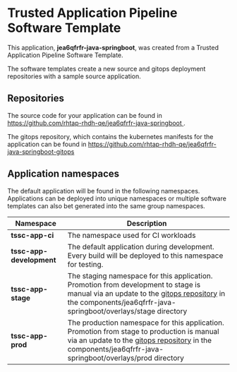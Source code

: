 # Trusted Application Pipeline Software Template

This application, **jea6qfrfr-java-springboot**, was created from a Trusted Application Pipeline Software Template.

The software templates create a new source and gitops deployment repositories with a sample source application. 

## Repositories

The source code for your application can be found in [https://github.com/rhtap-rhdh-qe/jea6qfrfr-java-springboot ](https://github.com/rhtap-rhdh-qe/jea6qfrfr-java-springboot ).
 
The gitops repository, which contains the kubernetes manifests for the application can be found in 
[https://github.com/rhtap-rhdh-qe/jea6qfrfr-java-springboot-gitops ](https://github.com/rhtap-rhdh-qe/jea6qfrfr-java-springboot-gitops ) 

## Application namespaces 

The default application will be found in the following namespaces. Applications can be deployed into unique namespaces or multiple software templates can also bet generated into the same group namespaces.  

|  Namespace   |  Description   |  
| -------- | -------- |
| **tssc-app-ci** | The namespace used for CI workloads |
| **tssc-app-development** | The default application during development. Every build will be deployed to this namespace for testing. |
| **tssc-app-stage** | The staging namespace for this application. Promotion from development to stage is manual via an update to the [gitops repository](https://github.com/rhtap-rhdh-qe/jea6qfrfr-java-springboot-gitops ) in the components/jea6qfrfr-java-springboot/overlays/stage directory |
| **tssc-app-prod** | The production namespace for this application. Promotion from stage to production is manual via an update to the [gitops repository](https://github.com/rhtap-rhdh-qe/jea6qfrfr-java-springboot-gitops ) in the components/jea6qfrfr-java-springboot/overlays/prod directory |